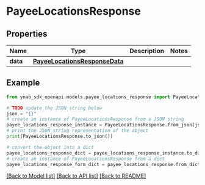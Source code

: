 # PayeeLocationsResponse


## Properties

Name | Type | Description | Notes
------------ | ------------- | ------------- | -------------
**data** | [**PayeeLocationsResponseData**](PayeeLocationsResponseData.md) |  | 

## Example

```python
from ynab_sdk_openapi.models.payee_locations_response import PayeeLocationsResponse

# TODO update the JSON string below
json = "{}"
# create an instance of PayeeLocationsResponse from a JSON string
payee_locations_response_instance = PayeeLocationsResponse.from_json(json)
# print the JSON string representation of the object
print(PayeeLocationsResponse.to_json())

# convert the object into a dict
payee_locations_response_dict = payee_locations_response_instance.to_dict()
# create an instance of PayeeLocationsResponse from a dict
payee_locations_response_form_dict = payee_locations_response.from_dict(payee_locations_response_dict)
```
[[Back to Model list]](../README.md#documentation-for-models) [[Back to API list]](../README.md#documentation-for-api-endpoints) [[Back to README]](../README.md)


